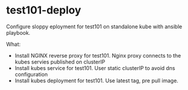 # test101-deploy
Configure sloppy eployment for test101 on standalone kube with ansible playbook.

What:

  - Install NGINX reverse proxy for test101. Nginx proxy connects to the kubes servies published on clusterIP
  - Install kubes service for test101. User static clusterIP to avoid dns configuration
  - Install kubes deployment for test101. Use latest tag, pre pull image. 

  
